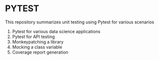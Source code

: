 # PYTEST
This repository summarizes unit testing using Pytest for various scenarios
1. Pytest for various data science applications
2. Pytest for API testing
3. Monkeypatching a library 
4. Mocking a class variable
5. Coverage report generation
